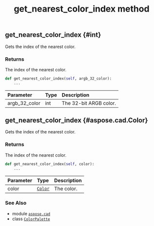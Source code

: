 ﻿---
title: get_nearest_color_index method
second_title: Aspose.CAD for Python via .NET API References
description: 
type: docs
weight: 50
url: /python-net/aspose.cad/colorpalette/get_nearest_color_index/
is_root: false
---

## get_nearest_color_index {#int}

Gets the index of the nearest color.


### Returns 


The index of the nearest color.


```python
def get_nearest_color_index(self, argb_32_color):
    ...
```


| Parameter | Type | Description |
| :- | :- | :- |
| argb_32_color | int | The 32-bit ARGB color. |


## get_nearest_color_index {#aspose.cad.Color}

Gets the index of the nearest color.


### Returns 


The index of the nearest color.


```python
def get_nearest_color_index(self, color):
    ...
```


| Parameter | Type | Description |
| :- | :- | :- |
| color | [`Color`](/cad/python-net/aspose.cad/color) | The color. |



### See Also
* module [`aspose.cad`](../../)
* class [`ColorPalette`](/cad/python-net/aspose.cad/colorpalette)
